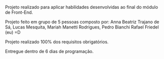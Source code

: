 Projeto realizado para aplicar habilidades desenvolvidas ao final do módulo de Front-End.

Projeto feito em grupo de 5 pessoas composto por:
Anna Beatriz Trajano de Sá, 
Lucas Mesquita, 
Mariah Manetti Rodrigues, 
Pedro Bianchi
Rafael Friedel (eu) =D

Projeto realizado 100% dos requisitos obrigatórios.

Entregue dentro de 6 dias de programação.
